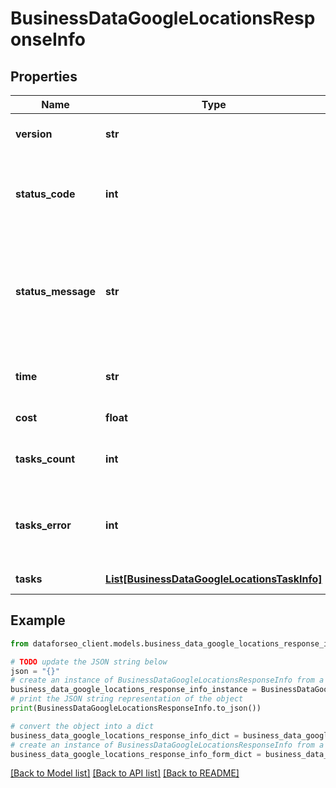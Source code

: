 # BusinessDataGoogleLocationsResponseInfo


## Properties

Name | Type | Description | Notes
------------ | ------------- | ------------- | -------------
**version** | **str** | the current version of the API | [optional] 
**status_code** | **int** | general status code you can find the full list of the response codes here | [optional] 
**status_message** | **str** | general informational message you can find the full list of general informational messages here | [optional] 
**time** | **str** | total execution time, seconds | [optional] 
**cost** | **float** | total tasks cost, USD | [optional] 
**tasks_count** | **int** | the number of tasks in the tasks array | [optional] 
**tasks_error** | **int** | the number of tasks in the tasks array returned with an error | [optional] 
**tasks** | [**List[BusinessDataGoogleLocationsTaskInfo]**](BusinessDataGoogleLocationsTaskInfo.md) | array of tasks | [optional] 

## Example

```python
from dataforseo_client.models.business_data_google_locations_response_info import BusinessDataGoogleLocationsResponseInfo

# TODO update the JSON string below
json = "{}"
# create an instance of BusinessDataGoogleLocationsResponseInfo from a JSON string
business_data_google_locations_response_info_instance = BusinessDataGoogleLocationsResponseInfo.from_json(json)
# print the JSON string representation of the object
print(BusinessDataGoogleLocationsResponseInfo.to_json())

# convert the object into a dict
business_data_google_locations_response_info_dict = business_data_google_locations_response_info_instance.to_dict()
# create an instance of BusinessDataGoogleLocationsResponseInfo from a dict
business_data_google_locations_response_info_form_dict = business_data_google_locations_response_info.from_dict(business_data_google_locations_response_info_dict)
```
[[Back to Model list]](../README.md#documentation-for-models) [[Back to API list]](../README.md#documentation-for-api-endpoints) [[Back to README]](../README.md)


